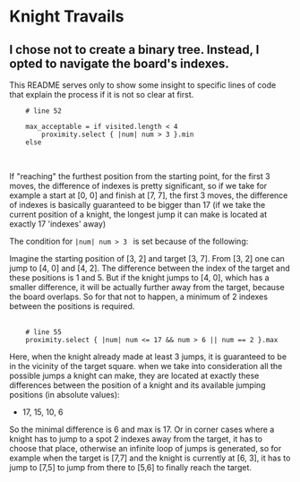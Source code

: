 # Knight Travails


## I chose not to create a binary tree. Instead, I opted to navigate the board's indexes.

This README serves only to show some insight to specific lines of code that explain the process if it is not so clear at first.
<br>


```
    # line 52

    max_acceptable = if visited.length < 4
        proximity.select { |num| num > 3 }.min
    else
```
<br>

If "reaching" the furthest position from the starting point, for the first 3 moves, the difference of indexes is pretty significant, so if we take for example a start at [0, 0] and finish at [7, 7], the first 3 moves, the difference of indexes is basically guaranteed to be bigger than 17 (if we take the current position of a knight, the longest jump it can make is located at exactly 17 'indexes' away)
<br>

The condition for `|num| num > 3 ` is set because of the following:

Imagine the starting position of [3, 2] and target [3, 7]. From [3, 2] one can jump to [4, 0] and [4, 2]. The difference between the index of the target and these positions is 1 and 5. But if the knight jumps to [4, 0], which has a smaller difference, it will be actually further away from the target, because the board overlaps. So for that not to happen, a minimum of 2 indexes between the positions is required.
<br>
<br>

```
    # line 55
    proximity.select { |num| num <= 17 && num > 6 || num == 2 }.max

```

Here, when the knight already made at least 3 jumps, it is guaranteed to be in the vicinity of the target square. when we take into consideration all the possible jumps a knight can make, they are located at exactly these differences between the position of a knight and its available jumping positions (in absolute values):

- 17, 15, 10, 6

So the minimal difference is 6 and max is 17. Or in corner cases where a knight has to jump to a spot 2 indexes away from the target, it has to choose that place, otherwise an infinite loop of jumps is generated, so for example when the target is [7,7] and the knight is currently at [6, 3], it has to jump to [7,5] to jump from there to [5,6] to finally reach the target.
